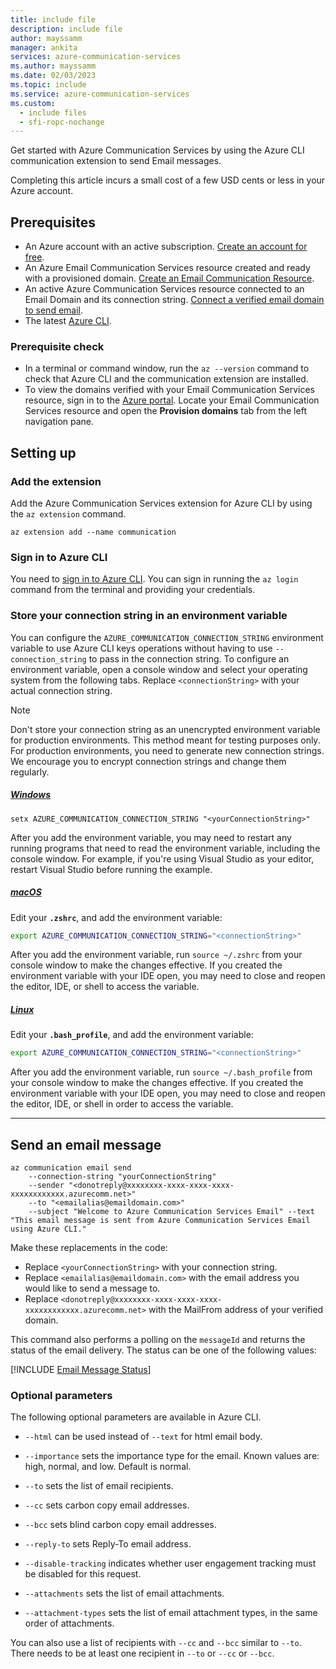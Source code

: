```yaml
---
title: include file
description: include file
author: mayssamm
manager: ankita
services: azure-communication-services
ms.author: mayssamm
ms.date: 02/03/2023
ms.topic: include
ms.service: azure-communication-services
ms.custom:
  - include files
  - sfi-ropc-nochange
---
```


Get started with Azure Communication Services by using the Azure CLI communication extension to send Email messages.

Completing this article incurs a small cost of a few USD cents or less in your Azure account.

## Prerequisites

- An Azure account with an active subscription. [Create an account for free](https://azure.microsoft.com/pricing/purchase-options/azure-account?cid=msft_learn).
- An Azure Email Communication Services resource created and ready with a provisioned domain. [Create an Email Communication Resource](../create-email-communication-resource.md).
- An active Azure Communication Services resource connected to an Email Domain and its connection string. [Connect a verified email domain to send email](../connect-email-communication-resource.md).
- The latest [Azure CLI](/cli/azure/install-azure-cli-windows?tabs=azure-cli).

### Prerequisite check
- In a terminal or command window, run the `az --version` command to check that Azure CLI and the communication extension are installed.
- To view the domains verified with your Email Communication Services resource, sign in to the [Azure portal](https://portal.azure.com/). Locate your Email Communication Services resource and open the **Provision domains** tab from the left navigation pane.

## Setting up

### Add the extension

Add the Azure Communication Services extension for Azure CLI by using the `az extension` command.

```azurecli-interactive
az extension add --name communication
```

### Sign in to Azure CLI

You need to [sign in to Azure CLI](/cli/azure/authenticate-azure-cli). You can sign in running the ```az login``` command from the terminal and providing your credentials.

### Store your connection string in an environment variable 

You can configure the `AZURE_COMMUNICATION_CONNECTION_STRING` environment variable to use Azure CLI keys operations without having to use `--connection_string` to pass in the connection string. To configure an environment variable, open a console window and select your operating system from the following tabs. Replace `<connectionString>` with your actual connection string.

>[!NOTE] 
> Don't store your connection string as an unencrypted environment variable for production environments. This method meant for testing purposes only. For production environments, you need to generate new connection strings. We encourage you to encrypt connection strings and change them regularly.

##### [Windows](#tab/windows)

```console
setx AZURE_COMMUNICATION_CONNECTION_STRING "<yourConnectionString>"
```

After you add the environment variable, you may need to restart any running programs that need to read the environment variable, including the console window. For example, if you're using Visual Studio as your editor, restart Visual Studio before running the example. 

##### [macOS](#tab/unix)

Edit your **`.zshrc`**, and add the environment variable:

```bash
export AZURE_COMMUNICATION_CONNECTION_STRING="<connectionString>"
```

After you add the environment variable, run `source ~/.zshrc` from your console window to make the changes effective. If you created the environment variable with your IDE open, you may need to close and reopen the editor, IDE, or shell to access the variable. 

##### [Linux](#tab/linux)

Edit your **`.bash_profile`**, and add the environment variable:

```bash
export AZURE_COMMUNICATION_CONNECTION_STRING="<connectionString>"
```

After you add the environment variable, run `source ~/.bash_profile` from your console window to make the changes effective. If you created the environment variable with your IDE open, you may need to close and reopen the editor, IDE, or shell in order to access the variable. 

---

## Send an email message

```azurecli-interactive
az communication email send
	--connection-string "yourConnectionString"
	--sender "<donotreply@xxxxxxxx-xxxx-xxxx-xxxx-xxxxxxxxxxxx.azurecomm.net>"
	--to "<emailalias@emaildomain.com>"
	--subject "Welcome to Azure Communication Services Email" --text "This email message is sent from Azure Communication Services Email using Azure CLI." 
```

Make these replacements in the code:

- Replace `<yourConnectionString>` with your connection string.
- Replace `<emailalias@emaildomain.com>` with the email address you would like to send a message to.
- Replace `<donotreply@xxxxxxxx-xxxx-xxxx-xxxx-xxxxxxxxxxxx.azurecomm.net>` with the MailFrom address of your verified domain.

This command also performs a polling on the `messageId` and returns the status of the email delivery. The status can be one of the following values:

[!INCLUDE [Email Message Status](./email-operation-status.md)]

### Optional parameters

The following optional parameters are available in Azure CLI.

- `--html` can be used instead of `--text` for html email body.

- `--importance` sets the importance type for the email. Known values are: high, normal, and low. Default is normal.

- `--to` sets the list of email recipients.

- `--cc` sets carbon copy email addresses.

- `--bcc` sets blind carbon copy email addresses.

- `--reply-to` sets Reply-To email address.

- `--disable-tracking` indicates whether user engagement tracking must be disabled for this request.

- `--attachments` sets the list of email attachments.

- `--attachment-types` sets the list of email attachment types, in the same order of attachments.

You can also use a list of recipients with `--cc` and `--bcc` similar to `--to`. There needs to be at least one recipient in `--to` or `--cc` or `--bcc`.
 
